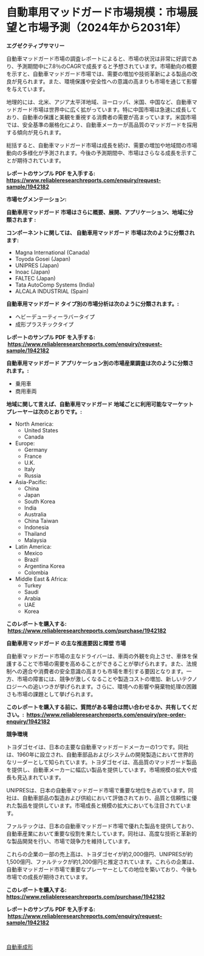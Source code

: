 <p><h1>自動車用マッドガード市場規模：市場展望と市場予測（2024年から2031年）</h1></p><p><strong>エグゼクティブサマリー</strong></p>
<p><p>自動車マッドガード市場の調査レポートによると、市場の状況は非常に好調であり、予測期間中に7.8％のCAGRで成長すると予想されています。市場動向の概要を示すと、自動車マッドガード市場では、需要の増加や技術革新による製品の改良が見られます。また、環境保護や安全性への意識の高まりも市場を通じて影響を与えています。</p><p>地理的には、北米、アジア太平洋地域、ヨーロッパ、米国、中国など、自動車マッドガード市場は世界中に広く拡がっています。特に中国市場は急速に成長しており、自動車の保護と美観を重視する消費者の需要が高まっています。米国市場では、安全基準の厳格化により、自動車メーカーが高品質のマッドガードを採用する傾向が見られます。</p><p>総括すると、自動車マッドガード市場は成長を続け、需要の増加や地域間の市場動向の多様化が予測されます。今後の予測期間中、市場はさらなる成長を示すことが期待されています。</p></p>
<p><strong>レポートのサンプル PDF を入手する: <a href="https://www.reliableresearchreports.com/enquiry/request-sample/1942182">https://www.reliableresearchreports.com/enquiry/request-sample/1942182</a></strong></p>
<p><strong>市場セグメンテーション:</strong></p>
<p><strong> 自動車用マッドガード 市場はさらに概要、展開、アプリケーション、地域に分類されます :</strong></p>
<p><strong>コンポーネントに関しては、 自動車用マッドガード 市場は次のように分類されます: &nbsp;</strong></p>
<p><ul><li>Magna International (Canada)</li><li>Toyoda Gosei (Japan)</li><li>UNIPRES (Japan)</li><li>Inoac (Japan)</li><li>FALTEC (Japan)</li><li>Tata AutoComp Systems (India)</li><li>ALCALA INDUSTRIAL (Spain)</li></ul></p>
<p><strong> 自動車用マッドガード タイプ別の市場分析は次のように分類されます。:</strong></p>
<p><ul><li>ヘビーデューティーラバータイプ</li><li>成形プラスチックタイプ</li></ul></p>
<p><strong>レポートのサンプル PDF を入手する: &nbsp;<a href="https://www.reliableresearchreports.com/enquiry/request-sample/1942182">https://www.reliableresearchreports.com/enquiry/request-sample/1942182</a></strong></p>
<p><strong> 自動車用マッドガード アプリケーション別の市場産業調査は次のように分類されます。:</strong></p>
<p><ul><li>乗用車</li><li>商用車両</li></ul></p>
<p><strong>地域に関して言えば、自動車用マッドガード 地域ごとに利用可能なマーケットプレーヤーは次のとおりです。:</strong></p>
<p><ul>
    <li>
        North America:
        <ul>
            <li>United States</li>
            <li>Canada</li>
        </ul>
    </li>
    <li>
        Europe:
        <ul>
            <li>Germany</li>
            <li>France</li>
            <li>U.K.</li>
            <li>Italy</li>
            <li>Russia</li>
        </ul>
    </li>
    <li>
        Asia-Pacific:
        <ul>
            <li>China</li>
            <li>Japan</li>
            <li>South Korea</li>
            <li>India</li>
            <li>Australia</li>
            <li>China Taiwan</li>
            <li>Indonesia</li>
            <li>Thailand</li>
            <li>Malaysia</li>
        </ul>
    </li>
    <li>
        Latin America:
        <ul>
            <li>Mexico</li>
            <li>Brazil</li>
            <li>Argentina Korea</li>
            <li>Colombia</li>
        </ul>
    </li>
    <li>
        Middle East & Africa:
        <ul>
            <li>Turkey</li>
            <li>Saudi</li>
            <li>Arabia</li>
            <li>UAE</li>
            <li>Korea</li>
        </ul>
    </li>
    </ul></p>
<p><strong>このレポートを購入する: &nbsp;<a href="https://www.reliableresearchreports.com/purchase/1942182">https://www.reliableresearchreports.com/purchase/1942182</a></strong></p>
<p><strong>自動車用マッドガード の主な推進要因と障壁 市場</strong></p>
<p><p>自動車マッドガード市場の主なドライバーは、車両の外観を向上させ、車体を保護することで市場の需要を高めることができることが挙げられます。また、法規制への適合や消費者の安全意識の高まりも市場を牽引する要因となります。一方、市場の障害には、競争が激しくなることや製造コストの増加、新しいテクノロジーへの追いつきが挙げられます。さらに、環境への影響や廃棄物処理の困難さも市場の課題として挙げられます。</p></p>
<p><strong>このレポートを購入する前に、質問がある場合は問い合わせるか、共有してください。:&nbsp; <a href="https://www.reliableresearchreports.com/enquiry/pre-order-enquiry/1942182">https://www.reliableresearchreports.com/enquiry/pre-order-enquiry/1942182</a></strong></p>
<p><strong>競争環境</strong></p>
<p><p>トヨダゴセイは、日本の主要な自動車マッドガードメーカーの1つです。同社は、1960年に設立され、自動車部品およびシステムの開発製造において世界的なリーダーとして知られています。トヨダゴセイは、高品質のマッドガード製品を提供し、自動車メーカーに幅広い製品を提供しています。市場規模の拡大や成長も見込まれています。</p><p>UNIPRESは、日本の自動車マッドガード市場で重要な地位を占めています。同社は、自動車部品の製造および供給において評価されており、品質と信頼性に優れた製品を提供しています。市場成長と規模の拡大においても注目されています。</p><p>ファルテックは、日本の自動車マッドガード市場で優れた製品を提供しており、自動車産業において重要な役割を果たしています。同社は、高度な技術と革新的な製品開発を行い、市場で競争力を維持しています。</p><p>これらの企業の一部の売上高は、トヨダゴセイが約2,000億円、UNIPRESが約1,500億円、ファルテックが約1,200億円と推定されています。これらの企業は、自動車マッドガード市場で重要なプレーヤーとしての地位を築いており、今後も市場での成長が期待されています。</p></p>
<p><strong>このレポートを購入する: &nbsp; <a href="https://www.reliableresearchreports.com/purchase/1942182">https://www.reliableresearchreports.com/purchase/1942182</a></strong></p>
<p><strong>レポートのサンプル PDF を入手する: &nbsp;<a href="https://www.reliableresearchreports.com/enquiry/request-sample/1942182">https://www.reliableresearchreports.com/enquiry/request-sample/1942182</a></strong><strong></strong></p>
<p>&nbsp;</p>
<p><p><a href="https://github.com/EstaSprer20231/Market-Research-Report-List-1/blob/main/41633118001.md">自動車成形</a></p></p>